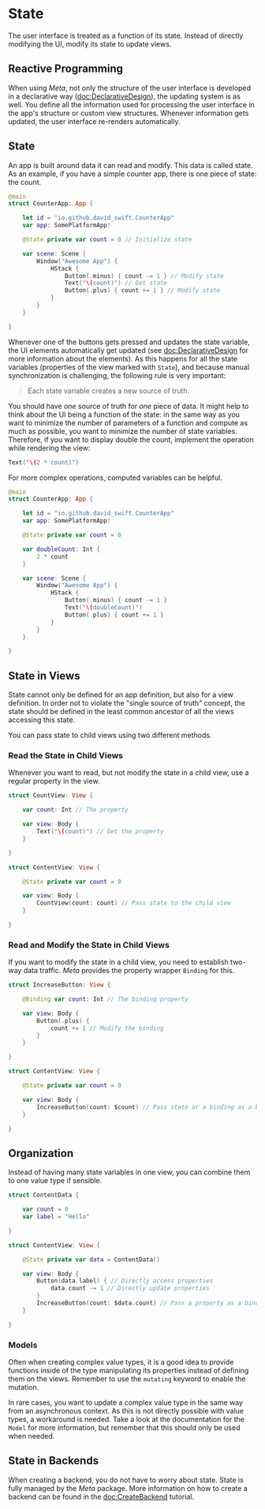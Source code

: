 # State

The user interface is treated as a function of its state. Instead of directly modifying the UI, modify its state to update views.

## Reactive Programming

When using _Meta_, not only the structure of the user interface is developed in a declarative way (<doc:DeclarativeDesign>), the updating system is as well.
You define all the information used for processing the user interface in the app's structure or custom view structures.
Whenever information gets updated, the user interface re-renders automatically.

## State

An app is built around data it can read and modify. This data is called state. As an example, if you have a simple counter app, there is one piece of state: the count.

```swift
@main
struct CounterApp: App {

    let id = "io.github.david_swift.CounterApp"
    var app: SomePlatformApp!

    @State private var count = 0 // Initialize state

    var scene: Scene {
        Window("Awesome App") {
            HStack {
                Button(.minus) { count -= 1 } // Modify state
                Text("\(count)") // Get state
                Button(.plus) { count += 1 } // Modify state
            }
        }
    }

}
```

Whenever one of the buttons gets pressed and updates the state variable, the UI elements automatically get updated (see <doc:DeclarativeDesign> for more information about the elements). As this happens for all the state variables (properties of the view marked with ``State``), and because manual synchronization is challenging, the following rule is very important:

> Each state variable creates a new source of truth.

You should have _one_ source of truth for _one_ piece of data. It might help to think about the UI being a function of the state: in the same way as you want to minimize the number of parameters of a function and compute as much as possible, you want to minimize the number of state variables. Therefore, if you want to display double the count, implement the operation while rendering the view:

```swift
Text("\(2 * count)")
```

For more complex operations, computed variables can be helpful.

```swift
@main
struct CounterApp: App {

    let id = "io.github.david_swift.CounterApp"
    var app: SomePlatformApp!

    @State private var count = 0

    var doubleCount: Int {
        2 * count
    }

    var scene: Scene {
        Window("Awesome App") {
            HStack {
                Button(.minus) { count -= 1 }
                Text("\(doubleCount)")
                Button(.plus) { count += 1 }
            }
        }
    }

}
```

## State in Views

State cannot only be defined for an app definition, but also for a view definition.
In order not to violate the "single source of truth" concept, the state should be defined in the least common ancestor of all the views accessing this state.

You can pass state to child views using two different methods.

### Read the State in Child Views

Whenever you want to read, but not modify the state in a child view, use a regular property in the view.

```swift
struct CountView: View {

    var count: Int // The property

    var view: Body {
        Text("\(count)") // Get the property
    }

}

struct ContentView: View {

    @State private var count = 0

    var view: Body {
        CountView(count: count) // Pass state to the child view
    }

}
```

### Read and Modify the State in Child Views

If you want to modify the state in a child view, you need to establish two-way data traffic.
_Meta_ provides the property wrapper ``Binding`` for this.

```swift
struct IncreaseButton: View {

    @Binding var count: Int // The binding property

    var view: Body {
        Button(.plus) {
            count += 1 // Modify the binding
        }
    }

}

struct ContentView: View {

    @State private var count = 0

    var view: Body {
        IncreaseButton(count: $count) // Pass state or a binding as a binding to the child view using the dollar sign ($)
    }

}
```

## Organization

Instead of having many state variables in one view, you can combine them to one value type if sensible.

```swift
struct ContentData {

    var count = 0
    var label = "Hello"

}

struct ContentView: View {

    @State private var data = ContentData()

    var view: Body {
        Button(data.label) { // Directly access properties
            data.count -= 1 // Directly update properties
        }
        IncreaseButton(count: $data.count) // Pass a property as a binding
    }

}
```

### Models

Often when creating complex value types, it is a good idea to provide functions inside of the type manipulating its properties instead of defining them on the views.
Remember to use the `mutating` keyword to enable the mutation.

In rare cases, you want to update a complex value type in the same way from an asynchronous context.
As this is not directly possible with value types, a workaround is needed.
Take a look at the documentation for the ``Model`` for more information,
but remember that this should only be used when needed.

## State in Backends

When creating a backend, you do not have to worry about state. State is fully managed by the _Meta_ package.
More information on how to create a backend can be found in the <doc:CreateBackend> tutorial.
